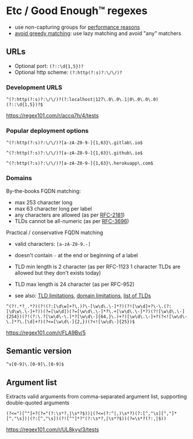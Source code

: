 # Etc / Good Enough™ regexes

- use non-capturing groups for [performance reasons](https://stackoverflow.com/questions/33243292/capturing-group-vs-non-capturing-group)
- [avoid greedy matching](https://mariusschulz.com/blog/why-using-the-greedy-in-regular-expressions-is-almost-never-what-you-actually-want): use lazy matching and avoid "any" matchers

## URLs

- Optional port: `(?::\d{1,5})?`
- Optional http scheme: `(?:http(?:s)?:\/\/)?`

### Development URLS

`^(?:http(?:s)?:\/\/)?(?:localhost|127\.0\.0\.1|0\.0\.0\.0)(?::\d{1,5})?$`

https://regex101.com/r/accq7h/4/tests

### Popular deployment options

`^(?:http(?:s)?:\/\/)?[a-zA-Z0-9-]{1,63}\.gitlab\.io$`

`^(?:http(?:s)?:\/\/)?[a-zA-Z0-9-]{1,63}\.github\.io$`

`^(?:http(?:s)?:\/\/)?[a-zA-Z0-9-]{1,63}\.herokuapp\.com$`

### Domains

By-the-books FQDN matching:
- max 253 character long
- max 63 character long per label
- any characters are allowed (as per [RFC-2181](https://tools.ietf.org/html/rfc2181#section-11))
- TLDs cannot be all-numeric (as per [RFC-3696](https://tools.ietf.org/html/rfc3696#section-2))

Practical / conservative FQDN matching
- valid characters: `[a-zA-Z0-9.-]`
- doesn't contain `-` at the end or beginning of a label
- TLD min length is 2 character (as per RFC-1123 1 character TLDs are allowed but they don't exists today)
- TLD max length is 24 character (as per RFC-952)

- see also: [TLD limitations](https://stackoverflow.com/questions/7411255/is-it-possible-to-have-one-single-character-top-level-domain-name), [domain limitations](https://stackoverflow.com/questions/32290167/what-is-the-maximum-length-of-a-dns-name/32294443), [list of TLDs](http://data.iana.org/TLD/tlds-alpha-by-domain.txt)

`^(?!.*?_.*?)(?!(?:[\d\w]+?\.)?\-[\w\d\.\-]*?)(?![\w\d]+?\-\.(?:[\d\w\.\-]+?))(?=[\w\d])(?=[\w\d\.\-]*?\.+[\w\d\.\-]*?)(?![\w\d\.\-]{254})(?!(?:\.?[\w\d\-\.]*?[\w\d\-]{64,}\.)+?)[\w\d\.\-]+?(?<![\w\d\-\.]*?\.[\d]+?)(?<=[\w\d\-]{2,})(?<![\w\d\-]{25})$`

https://regex101.com/r/FLA9Bv/5

## Semantic version

`^v[0-9]\.[0-9]\.[0-9]$`

## Argument list

Extracts valid arguments from comma-separated argument list, supporting double-quoted arguments

`(?<=")[^"]+?(?="(?:\s*?,|\s*?$))|(?<=(?:^|,)\s*?)(?:[^,"\s][^,"]*[^,"\s])|(?:[^,"\s])(?![^"]*?"(?:\s*?,|\s*?$))(?=\s*?(?:,|$))`

https://regex101.com/r/UL8kyy/3/tests

